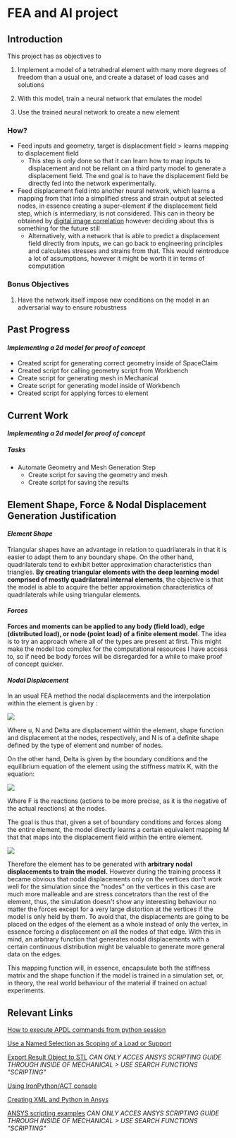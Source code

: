 # FEA and AI project

## Introduction

This project has as objectives to 

1.  Implement a model of a tetrahedral element with many more degrees of freedom than a usual one, and create a dataset of load cases and solutions

2. With this model, train a neural network that emulates the model

3. Use the trained neural network to create a new element

### How?

* Feed inputs and geometry, target is displacement field > learns mapping to displacement field 
  * This step is only done so that it can learn how to map inputs to displacement and not be reliant on a third party model to generate a displacement field. The end goal is to have the displacement field be directly fed into the network experimentally.
* Feed displacement field into another neural network, which learns a mapping from that into a simplified stress and strain output at selected nodes, in essence creating a super-element if the displacement field step, which is intermediary, is not considered. This can in theory be obtained by [digital image correlation](https://en.wikipedia.org/wiki/Digital_image_correlation_and_tracking) however deciding about this is something for the future still
  * Alternatively, with a network that is able to predict a displacement field directly from inputs, we can go back to engineering principles and calculates stresses and strains from that. This would reintroduce a lot of assumptions, however it might be worth it in terms of computation

### Bonus Objectives

1. Have the network itself impose new conditions on the model in an adversarial  way to ensure robustness

## Past Progress
#### _Implementing a 2d model for proof of concept_
  * Created script for generating correct geometry inside of SpaceClaim
  * Created script for calling geometry script from Workbench
  * Create script for generating mesh in Mechanical
  * Create script for generating model inside of Workbench
  * Created script for applying forces to element
## Current Work
#### _Implementing a 2d model for proof of concept_

##### Tasks

* Automate Geometry and Mesh Generation Step
  * Create script for saving the geometry and mesh
  * Create script for saving the results



## Element Shape, Force & Nodal Displacement Generation Justification

#### *Element Shape*

Triangular shapes  have an advantage in relation to quadrilaterals in that it is easier to adapt them to any boundary shape. On the other hand, quadrilaterals  tend to exhibit better approximation characteristics than triangles. **By creating triangular elements with the deep learning model comprised of mostly quadrilateral internal elements**, the objective is that the model is able to acquire the better approximation characteristics of quadrilaterals while using triangular elements.

#### *Forces*

**Forces and moments can be applied to any body (field load), edge (distributed load), or node (point load) of a finite element model**. The idea is to try an approach where all of the types are present at first. This might make the model too complex for the computational resources I have access to, so if need be body forces will be disregarded for a while to make proof of concept quicker.

#### *Nodal Displacement*

In an usual FEA method the nodal displacements and the interpolation within the element is given by :

<img src="https://render.githubusercontent.com/render/math?math=\{u\}_e = [N]_e\{\Delta\}_e">

Where  u, N and Delta are displacement within the element, shape function and displacement at the nodes, respectively, and N is of a definite shape defined by the type of element and number of nodes.  

On the other hand, Delta is given by the boundary conditions and the equilibrium equation of the element using the stiffness matrix K, with the equation:

<img src="https://render.githubusercontent.com/render/math?math=[K]\{\Delta\} = \{F^L\}">

Where F is the reactions (actions to be more precise, as it is the negative of the actual reactions) at the nodes. 

The goal is thus that, given a set of boundary conditions and forces along the entire element, the model directly learns a certain equivalent mapping M that that maps into the displacement field within the entire element. 

<img src="https://render.githubusercontent.com/render/math?math=M: (F_e,  \Delta_{BC})  \mapsto u_e">

Therefore the element has to be generated with **arbitrary nodal displacements to train the model.** However during the training process it became obvious that nodal displacements only on the vertices don't work well for the simulation since the "nodes" on the vertices in this case are much more malleable and are stress concetrators than the rest of the element, thus, the simulation doesn't show any interesting behaviour no matter the forces except  for a very large distortion at the vertices if the model is only held by them. To avoid that, the displacements are going to be placed on the edges of the element as a whole instead of only the vertex, in essence forcing a displacement on all the nodes of  that edge. With this in mind, an arbitrary function that generates nodal displacements with a certain continuous distribution might be valuable to generate more general data on the edges.

This mapping function will, in essence, encapsulate both the stiffness matrix and the shape function if the model is trained in a simulation set, or, in theory, the real world behaviour of the material if trained on actual experiments.



## Relevant Links

[How to execute APDL commands from python session](https://www.youtube.com/watch?v=bSP9pi-4QW0)

[Use a Named Selection as Scoping of a Load or Support](https://ansyshelp.ansys.com/account/secured?returnurl=/Views/Secured/corp/v201/en/act_script/act_script_examples_NamedSelection_as_Scoping.html)

[Export Result Object to STL](https://ansyshelp.ansys.com/account/secured?returnurl=/Views/Secured/corp/v201/en/act_script/act_script_examples_export_result_object.html) *CAN ONLY ACCES ANSYS SCRIPTING GUIDE THROUGH INSIDE OF MECHANICAL > USE SEARCH FUNCTIONS "SCRIPTING"*

[Using IronPython/ACT console](https://www.youtube.com/watch?v=txPimWRh8nM) 

[Creating XML and Python in Ansys](https://www.youtube.com/watch?v=fURQ-22YKmc)

[ANSYS scripting examples](https://ansyshelp.ansys.com/account/secured?returnurl=/Views/Secured/corp/v201/en/act_script/pt03.html) *CAN ONLY ACCES ANSYS SCRIPTING GUIDE THROUGH INSIDE OF MECHANICAL > USE SEARCH FUNCTIONS "SCRIPTING"*